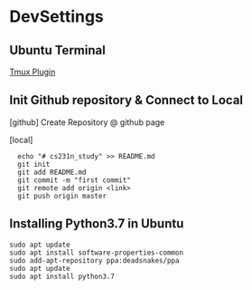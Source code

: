 # DevSettings

## Ubuntu Terminal

[Tmux Plugin](./.tmux.conf)

## Init Github repository & Connect to Local

[github] Create Repository @ github page
  
[local]
```
  echo "# cs231n_study" >> README.md
  git init
  git add README.md
  git commit -m "first commit"
  git remote add origin <link>
  git push origin master
```
## Installing Python3.7 in Ubuntu
```
sudo apt update
sudo apt install software-properties-common
sudo add-apt-repository ppa:deadsnakes/ppa
sudo apt update
sudo apt install python3.7
```
